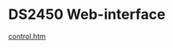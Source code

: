 # DS2450 Web-interface

[control.htm](https://rawcdn.githack.com/honechko/DS2450/main/Web/control.htm)

